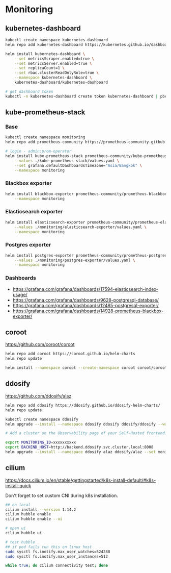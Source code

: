 # Monitoring

## kubernetes-dashboard

```bash
kubectl create namespace kubernetes-dashboard
helm repo add kubernetes-dashboard https://kubernetes.github.io/dashboard/

helm install kubernetes-dashboard \
    --set metricsScraper.enabled=true \
    --set metricsServer.enabled=true \
    --set replicaCount=1 \
    --set rbac.clusterReadOnlyRole=true \
    --namespace kubernetes-dashboard \
    kubernetes-dashboard/kubernetes-dashboard

# get dashboard token
kubectl -n kubernetes-dashboard create token kubernetes-dashboard | pbcopy
```

## kube-prometheus-stack

### Base

```bash
kubectl create namespace monitoring
helm repo add prometheus-community https://prometheus-community.github.io/helm-charts

# login - admin:prom-operator
helm install kube-prometheus-stack prometheus-community/kube-prometheus-stack \
    --values ./kube-prometheus-stack/values.yaml \
    --set grafana.defaultDashboardsTimezone="Asia/Bangkok" \
    --namespace monitoring
```

### Blackbox exporter

```bash
helm install blackbox-exporter prometheus-community/prometheus-blackbox-exporter \
    --namespace monitoring
```

### Elasticsearch exporter

```bash
helm install elasticsearch-exporter prometheus-community/prometheus-elasticsearch-exporter \
    --values ./monitoring/elasticsearch-exporter/values.yaml \
    --namespace monitoring
```

### Postgres exporter

```bash
helm install postgres-exporter prometheus-community/prometheus-postgres-exporter \
    --values ./monitoring/postgres-exporter/values.yaml \
    --namespace monitoring
```

<!-- ### Mongodb exporter

```bash
helm install mongodb-exporter prometheus-community/prometheus-mongodb-exporter \
    --values ./monitoring/mongodb-exporter/values.yaml \
    --namespace monitoring
``` -->

### Dashboards

- <https://grafana.com/grafana/dashboards/17594-elasticsearch-index-usage/>
- <https://grafana.com/grafana/dashboards/9628-postgresql-database/>
- <https://grafana.com/grafana/dashboards/12485-postgresql-exporter/>
- <https://grafana.com/grafana/dashboards/14928-prometheus-blackbox-exporter/>

## coroot

<https://github.com/coroot/coroot>

```bash
helm repo add coroot https://coroot.github.io/helm-charts
helm repo update

helm install --namespace coroot --create-namespace coroot coroot/coroot
```

## ddosify

<https://github.com/ddosify/alaz>

```bash
helm repo add ddosify https://ddosify.github.io/ddosify-helm-charts/
helm repo update

kubectl create namespace ddosify
helm upgrade --install --namespace ddosify ddosify ddosify/ddosify --wait

# Add a cluster on the Observability page of your Self-Hosted frontend. You will receive a Monitoring ID and instructions.

export MONITORING_ID=xxxxxxxxxx
export BACKEND_HOST=http://backend.ddosify.svc.cluster.local:8008
helm upgrade --install --namespace ddosify alaz ddosify/alaz --set monitoringID=$MONITORING_ID --set backendHost=$BACKEND_HOST
```

## cilium

<https://docs.cilium.io/en/stable/gettingstarted/k8s-install-default/#k8s-install-quick>

Don't forget to set custom CNI during k8s installation.

```bash
## on local
cilium install --version 1.14.2
cilium hubble enable
cilium hubble enable --ui

# open ui
cilium hubble ui

# test hubble
## if pod fails run this on linux host
sudo sysctl fs.inotify.max_user_watches=524288
sudo sysctl fs.inotify.max_user_instances=512

while true; do cilium connectivity test; done
```
